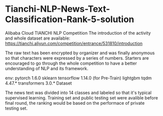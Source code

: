 # Tianchi-NLP-News-Text-Classification-Rank-5-solution
Alibaba Cloud TIANCHI NLP Competition
The introduction of the activity and whole dataset are available: https://tianchi.aliyun.com/competition/entrance/531810/introduction

The raw text has been encrypted by organizer and was finally anonymous so that characters were expressed by a series of numbers. Starters are encouraged to go through the whole competition to have a better understanding of NLP and its framework.

env:
pytorch 1.6.0
sklearn
tensorflow 1.14.0 (for Pre-Train)
lightgbm
tqdm 4.47.*
transformers 3.0.*
Dataset

The news text was divided into 14 classes and labeled so that it's typical supervised learning. Training set and public testing set were avalible before final round, the ranking would be based on the performace of private testing set.
